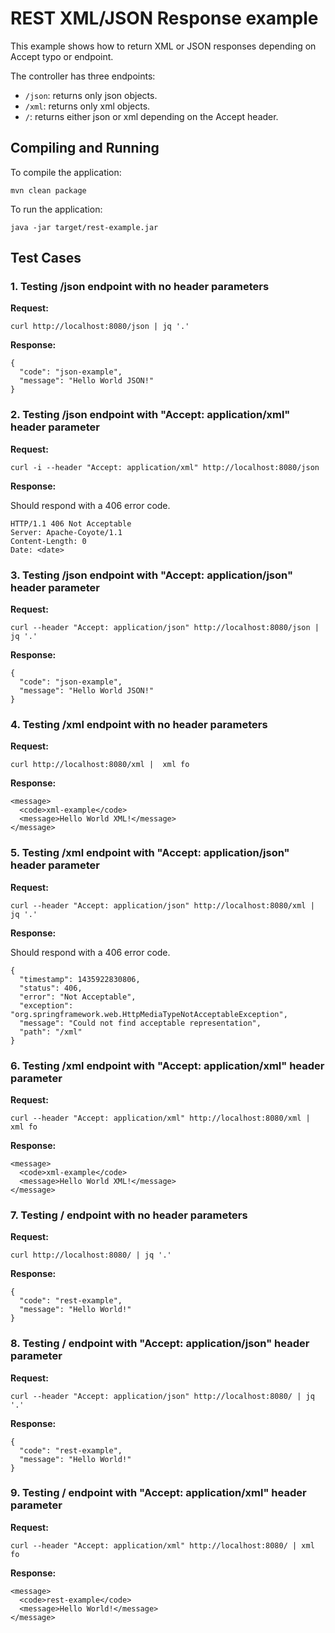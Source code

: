 # REST XML/JSON Response example

This example shows how to return XML or JSON responses depending on Accept typo or endpoint.

The controller has three endpoints:
 
- `/json`: returns only json objects.
- `/xml`: returns only xml objects.
- `/`: returns either json or xml depending on the Accept header.

## Compiling and Running

To compile the application:

    mvn clean package

To run the application:

    java -jar target/rest-example.jar

## Test Cases
 
### 1. Testing /json endpoint with no header parameters

**Request:**

    curl http://localhost:8080/json | jq '.'

**Response:**

    {
      "code": "json-example",
      "message": "Hello World JSON!"
    }

### 2. Testing /json endpoint with "Accept: application/xml" header parameter

**Request:**

    curl -i --header "Accept: application/xml" http://localhost:8080/json

**Response:**

Should respond with a 406 error code.

    HTTP/1.1 406 Not Acceptable
    Server: Apache-Coyote/1.1
    Content-Length: 0
    Date: <date>

### 3. Testing /json endpoint with "Accept: application/json" header parameter

**Request:**

    curl --header "Accept: application/json" http://localhost:8080/json | jq '.'

**Response:**

    {
      "code": "json-example",
      "message": "Hello World JSON!"
    }
 
### 4. Testing /xml endpoint with no header parameters

**Request:**

    curl http://localhost:8080/xml |  xml fo

**Response:**

    <message>
      <code>xml-example</code>
      <message>Hello World XML!</message>
    </message>
 
### 5. Testing /xml endpoint with "Accept: application/json" header parameter

**Request:**

    curl --header "Accept: application/json" http://localhost:8080/xml | jq '.'

**Response:**

Should respond with a 406 error code.

    {
      "timestamp": 1435922830806,
      "status": 406,
      "error": "Not Acceptable",
      "exception": "org.springframework.web.HttpMediaTypeNotAcceptableException",
      "message": "Could not find acceptable representation",
      "path": "/xml"
    }
 
### 6. Testing /xml endpoint with "Accept: application/xml" header parameter

**Request:**

    curl --header "Accept: application/xml" http://localhost:8080/xml | xml fo

**Response:**

    <message>
      <code>xml-example</code>
      <message>Hello World XML!</message>
    </message>
 
### 7. Testing / endpoint with no header parameters

**Request:**

    curl http://localhost:8080/ | jq '.'

**Response:**

    {
      "code": "rest-example",
      "message": "Hello World!"
    } 

### 8. Testing / endpoint with "Accept: application/json" header parameter

**Request:**

    curl --header "Accept: application/json" http://localhost:8080/ | jq '.'

**Response:**

    {
      "code": "rest-example",
      "message": "Hello World!"
    }
 
### 9. Testing / endpoint with "Accept: application/xml" header parameter

**Request:**

    curl --header "Accept: application/xml" http://localhost:8080/ | xml fo

**Response:**

    <message>
      <code>rest-example</code>
      <message>Hello World!</message>
    </message>
 